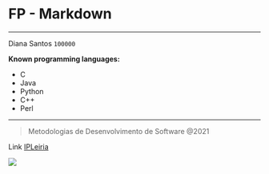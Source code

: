 # FP - Markdown
---

Diana Santos
`100000`

**Known programming languages:**
* C
* Java
* Python
* C++
* Perl

---
> Metodologias de Desenvolvimento de Software @2021

Link [IPLeiria](https://www.ipleiria.pt)

![](https://www.ipleiria.pt/wp-content/themes/ipleiria/img/logo_ipl_header.png)
